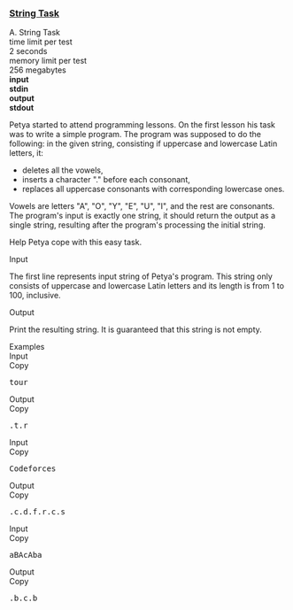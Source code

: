 <h3><a href="https://codeforces.com/contest/118/problem/A" target="_blank" rel="noopener noreferrer">String Task</a></h3>
<div class="header"><div class="title">A. String Task</div><div class="time-limit"><div class="property-title">time limit per test</div>2 seconds</div><div class="memory-limit"><div class="property-title">memory limit per test</div>256 megabytes</div><div class="input-file input-standard" style="font-weight: bold"><div class="property-title">input</div>stdin</div><div class="output-file output-standard" style="font-weight: bold"><div class="property-title">output</div>stdout</div></div><div><p>Petya started to attend programming lessons. On the first lesson his task was to write a simple program. The program was supposed to do the following: in the given string, consisting if uppercase and lowercase Latin letters, it: </p><ul> <li> deletes all the vowels, </li><li> inserts a character "<span class="tex-font-style-tt">.</span>" before each consonant, </li><li> replaces all uppercase consonants with corresponding lowercase ones. </li></ul><p>Vowels are letters "A", "O", "Y", "E", "U", "I", and the rest are consonants. The program's input is exactly one string, it should return the output as a single string, resulting after the program's processing the initial string.</p><p>Help Petya cope with this easy task.</p></div><div class="input-specification"><div class="section-title">Input</div><p>The first line represents input string of Petya's program. This string only consists of uppercase and lowercase Latin letters and its length is from <span class="tex-span">1</span> to <span class="tex-span">100</span>, inclusive.</p></div><div class="output-specification"><div class="section-title">Output</div><p>Print the resulting string. It is guaranteed that this string is not empty.</p></div><div class="sample-tests"><div class="section-title">Examples</div><div class="sample-test"><div class="input"><div class="title">Input<div title="Copy" data-clipboard-target="#id002576727379095304" id="id00006190233957523716" class="input-output-copier">Copy</div></div><pre id="id002576727379095304">tour<br></pre></div><div class="output"><div class="title">Output<div title="Copy" data-clipboard-target="#id007839908044857602" id="id00617375176010867" class="input-output-copier">Copy</div></div><pre id="id007839908044857602">.t.r<br></pre></div><div class="input"><div class="title">Input<div title="Copy" data-clipboard-target="#id005262737050764442" id="id006936993194464672" class="input-output-copier">Copy</div></div><pre id="id005262737050764442">Codeforces<br></pre></div><div class="output"><div class="title">Output<div title="Copy" data-clipboard-target="#id0048231736400093306" id="id004979966532331572" class="input-output-copier">Copy</div></div><pre id="id0048231736400093306">.c.d.f.r.c.s<br></pre></div><div class="input"><div class="title">Input<div title="Copy" data-clipboard-target="#id004792314165596925" id="id004136325624741468" class="input-output-copier">Copy</div></div><pre id="id004792314165596925">aBAcAba<br></pre></div><div class="output"><div class="title">Output<div title="Copy" data-clipboard-target="#id006155640552036098" id="id00009213681416214592" class="input-output-copier">Copy</div></div><pre id="id006155640552036098">.b.c.b<br></pre></div></div></div>